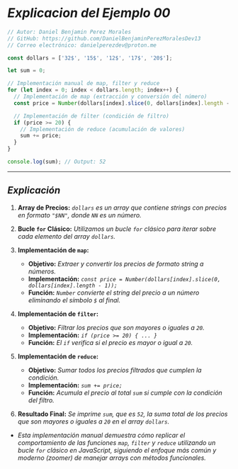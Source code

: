 <!-- Autor: Daniel Benjamin Perez Morales -->
<!-- GitHub: https://github.com/DanielBenjaminPerezMoralesDev13 -->
<!-- GitLab: https://gitlab.com/DanielBenjaminPerezMoralesDev13 -->
<!-- Correo electrónico: danielperezdev@proton.me -->

# ***Explicacion del Ejemplo 00***

```javascript
// Autor: Daniel Benjamin Perez Morales
// GitHub: https://github.com/DanielBenjaminPerezMoralesDev13
// Correo electrónico: danielperezdev@proton.me

const dollars = ['32$', '15$', '12$', '17$', '20$'];

let sum = 0;

// Implementación manual de map, filter y reduce
for (let index = 0; index < dollars.length; index++) {
  // Implementación de map (extracción y conversión del número)
  const price = Number(dollars[index].slice(0, dollars[index].length - 1));

  // Implementación de filter (condición de filtro)
  if (price >= 20) {
    // Implementación de reduce (acumulación de valores)
    sum += price;
  }
}

console.log(sum); // Output: 52
```

---

## ***Explicación***

1. **Array de Precios:** *`dollars` es un array que contiene strings con precios en formato `"$NN"`, donde `NN` es un número.*

2. **Bucle `for` Clásico:** *Utilizamos un bucle `for` clásico para iterar sobre cada elemento del array `dollars`.*

3. **Implementación de `map`:**
   - **Objetivo:** *Extraer y convertir los precios de formato string a números.*
   - **Implementación:** *`const price = Number(dollars[index].slice(0, dollars[index].length - 1));`*
   - **Función:** *`Number` convierte el string del precio a un número eliminando el símbolo `$` al final.*

4. **Implementación de `filter`:**
   - **Objetivo:** *Filtrar los precios que son mayores o iguales a `20`.*
   - **Implementación:** *`if (price >= 20) { ... }`*
   - **Función:** *El `if` verifica si el precio es mayor o igual a `20`.*

5. **Implementación de `reduce`:**
   - **Objetivo:** *Sumar todos los precios filtrados que cumplen la condición.*
   - **Implementación:** *`sum += price;`*
   - **Función:** *Acumula el precio al total `sum` si cumple con la condición del filtro.*

6. **Resultado Final:** *Se imprime `sum`, que es `52`, la suma total de los precios que son mayores o iguales a `20` en el array `dollars`.*

- *Esta implementación manual demuestra cómo replicar el comportamiento de las funciones `map`, `filter` y `reduce` utilizando un bucle `for` clásico en JavaScript, siguiendo el enfoque más común y moderno (zoomer) de manejar arrays con métodos funcionales.*
